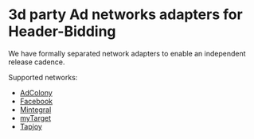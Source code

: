 #  3d party Ad networks adapters for Header-Bidding

We have formally separated network adapters to enable an independent release cadence.

Supported networks:
* [AdColony](adcolony)
* [Facebook](facebook)
* [Mintegral](mintegral)
* [myTarget](my_target)
* [Tapjoy](tapjoy)
